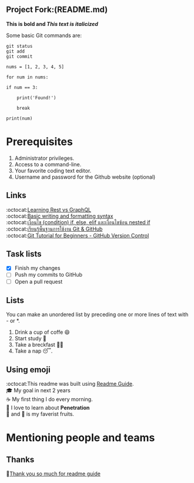 ## Project Fork:(README.md)
**This is bold and *This text is italicized***


Some basic Git commands are:
```
git status
git add
git commit
```

    nums = [1, 2, 3, 4, 5]  

    for num in nums:
    
    if num == 3:
        
        print('Found!')
       
        break
   
    print(num)
    
# Prerequisites
1. Administrator privileges.
2. Access to a command-line.
3. Your favorite coding text editor.
4. Username and password for the Github website (optional)<br>

## Links

:octocat:[Learning Rest vs GraphQL](https://www.youtube.com/watch?v=4akSaaEYJqs)<br>
:octocat:[Basic writing and formatting syntax](https://docs.github.com/en/github/writing-on-github/basic-writing-and-formatting-syntax)<br>
:octocat:[เงื่อนไข (condition) if, else, elif และเงื่อนไขซ้อน nested if ](https://www.youtube.com/watch?v=VyCsBjx0Iug)<br>
:octocat:[เรียนรู้พื้นฐานการใช้งาน Git & GitHub](https://www.youtube.com/watch?v=RR_Ih6d71YA&list=RDCMUCeKE6wQHTt5JpS9_RsH4hrg&start_radio=1&t=111s)<br> 
:octocat:[Git Tutorial for Beginners - GitHub Version Control](https://www.youtube.com/watch?v=PWqS4NBhEY8)
## Task lists
- [x] Finish my changes
- [ ] Push my commits to GitHub
- [ ] Open a pull request

## Lists
You can make an unordered list by preceding one or more lines of text with - or *.<br>
1. Drink a cup of coffe :smile:<br>
2. Start study  :book:<br>
3. Take a breckfast :curry::fried_shrimp:<br>
4. Take a nap :sleeping:.
 

## Using emoji
 :octocat:This readme was built using [Readme Guide](https://docs.github.com/en/github/writing-on-github/basic-writing-and-formatting-syntax).<br>
 :mortar_board: My goal in next 2 years<br>
 :coffee: My first thing I do every morning.<br>
 :ledger: I love to learn about __Penetration__<br>
 :cherries: and :tomato: is my faverist fruits.
 
# Mentioning people and teams

## Thanks
:sparkling_heart:[Thank you so much for readme guide](https://docs.github.com/en/github/writing-on-github/basic-writing-and-formatting-syntax)
